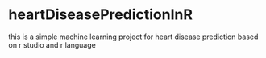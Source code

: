 # heartDiseasePredictionInR
this is a simple machine learning project for heart disease prediction based on r studio and r language
